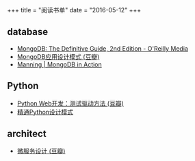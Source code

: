 +++
title = "阅读书单"
date = "2016-05-12"
+++



## database

* [MongoDB: The Definitive Guide, 2nd Edition - O'Reilly Media](http://shop.oreilly.com/product/0636920028031.do)
* [MongoDB应用设计模式 (豆瓣)](https://book.douban.com/subject/26583941/)
* [Manning | MongoDB in Action](https://www.manning.com/books/mongodb-in-action)

## Python

* [Python Web开发：测试驱动方法 (豆瓣)](https://book.douban.com/subject/26640135/)
* [精通Python设计模式](https://book.douban.com/subject/26829015/)

## architect

* [微服务设计 (豆瓣)](https://book.douban.com/subject/26772677/)

